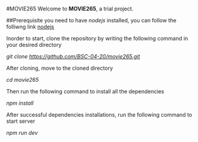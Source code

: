 #MOVIE265
Welcome to  **MOVIE265**, a trial project.

##Prerequisite
you need to have *nodejs* installed, you can follow the folliwng link [nodejs](https://nodejs.org/en/download/)

Inorder to start, clone the repository by writing the following command in your desired directory

*git clone https://github.com/BSC-04-20/movie265.git*

After cloning, move to the cloned directory

*cd movie265*

Then run the following command to install all the dependencies

*npm install*

After successful dependencies installations, run the following command to start server

*npm run dev*